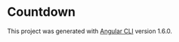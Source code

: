 # Countdown

This project was generated with [Angular CLI](https://github.com/angular/angular-cli) version 1.6.0.

